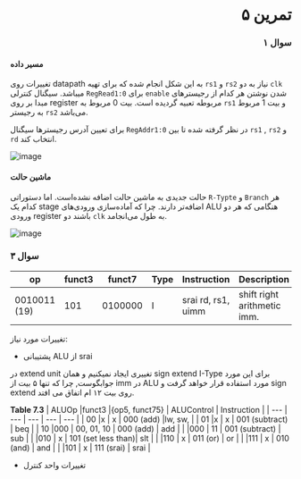 <div dir="rtl">

# تمرین ۵

### سوال ۱

</div>


#### مسیر داده
تغییرات روی datapath
به این شکل انجام شده که برای تهیه `rs1` و `rs2` نیاز به دو ‍‍`clk` ‍‍ میباشد. سیگنال‌ کنترلی `RegRead1:0` برای `enable` شدن نوشتن هر کدام از رجیستر‌های مبدا بر روی register مربوطه تعبیه گردیده است. بیت 0 مربوط به `rs1` و بیت 1 مربوط به رجیستر `rs2` می‌باشد.

برای تعیین آدرس رجیسترها سیگنال `RegAddr1:0` در نظر گرفته شده تا بین `rs1` , `rs2` و `rd` انتخاب کند.


  ![image](https://user-images.githubusercontent.com/77579794/236617873-b2eafc54-8687-46a0-8004-7579a057e126.png)


#### ماشین حالت
حالت جدیدی به ماشین حالت اضافه نشده‌است. اما دستوراتی `R-Typte` و `Branch‍‍` هر کدام یک stage اضافه‌تر دارند. چرا که آماده‌سازی ورودی‌های ALU هنگامی که هر دو ورودی register باشند دو ‍`clk` به طول می‌انجامد.


![image](https://user-images.githubusercontent.com/77579794/236620577-74c2c7f1-d48b-4ab0-b3da-6fe10915a2aa.png)






### سوال ۳
| op | funct3 | funct7 | Type | Instruction | Description | Operation | 
| --- | --- | --- | --- | --- | --- | --- | 
| 0010011 (19) | 101 | 0100000 | I | srai  rd,  rs1, uimm | shift right arithmetic imm. | rd =  rs1 >>> uim |

تغییرات مورد نیاز:‌ 
- پشتیبانی ALU از srai

در extend unit تغییری ایجاد نمیکنیم و همان sign extend I-Type برای این مورد جوابگوست, چرا که تنها ۵ بیت از imm در ALU مورد استفاده قرار  خواهد گرفت و sign extend روی بیت ۱۲ ام اتفاق می افتد.

**Table 7.3**
| ALUOp |‌funct3 |‌{op5, funct75} | ALUControl         |‌ Instruction |
| ---   | ---   | ---           | ---                | ---         |
| 00    |‌x      | x             | 000 (add)          |‌lw, sw,      |
| 01    |‌x      | x             | 001 (subtract)     |       beq   |
|‌ 10    |‌000    | 00, 01, 10    | 000 (add)          |       add   |‌
|       |000    |‌ 11            | 001 (subtract)     |       sub   |
|       |010    | x             | 101 (set less than)|       slt   |
|‌       |110    | x             | 011 (or)           |       or    |
|       |111    | x             | 010 (and)          |       and   |
|‌       |101    | x             | 111 (srai)         |       srai  |

- تغییرات واحد کنترل

